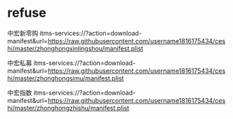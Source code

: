# refuse

中宏新零购   itms-services://?action=download-manifest&url=https://raw.githubusercontent.com/username1816175434/ceshi/master/zhonghongxinlingshou/manifest.plist

中宏私募   itms-services://?action=download-manifest&url=https://raw.githubusercontent.com/username1816175434/ceshi/master/zhonghongsimu/manifest.plist


中宏指数  itms-services://?action=download-manifest&url=https://raw.githubusercontent.com/username1816175434/ceshi/master/zhonghongzhishu/manifest.plist


